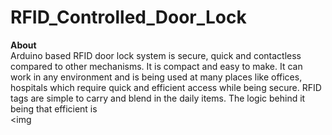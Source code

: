 # RFID_Controlled_Door_Lock
<b> About</b><br>
   Arduino based RFID door lock system is secure, quick and contactless compared to other mechanisms. It is compact and
   easy to make. It can work in any environment and is being used at many places like offices, hospitals which require quick and efficient access while being secure.
   RFID tags are simple to carry and blend in the daily items. The logic behind it being that efficient is <br>
   <img 
